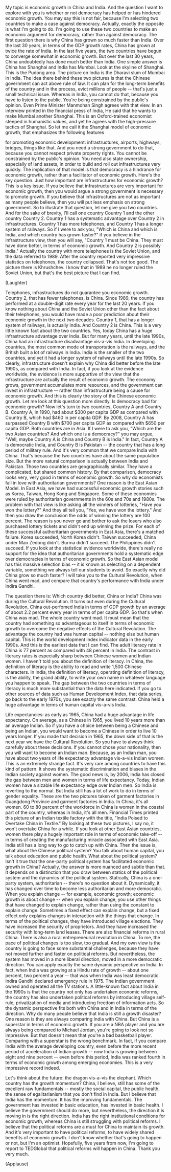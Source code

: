 
My topic
is economic growth in China and India.
And the question I want to explore with you
is whether or not
democracy has helped or has hindered
economic growth.
You may say this is not fair,
because I&#39;m selecting two countries
to make a case against democracy.
Actually, exactly the opposite
is what I&#39;m going to do.
I&#39;m going to use these two countries
to make an economic argument for democracy,
rather than against democracy.
The first question there
is why China has grown so much faster
than India.
Over the last 30 years,
in terms of the GDP growth rates,
China has grown at twice the rate of India.
In the last five years,
the two countries have begun to converge somewhat
in economic growth.
But over the last 30 years,
China undoubtedly
has done much better than India.
One simple answer
is China has Shanghai and India has Mumbai.
Look at the skyline of Shanghai.
This is the Pudong area.
The picture on India
is the Dharavi slum of Mumbai
in India.
The idea there
behind these two pictures
is that the Chinese government
can act above rule of law.
It can plan
for the long-term benefits of the country
and in the process,
evict millions of people --
that&#39;s just a small technical issue.
Whereas in India, you cannot do that,
because you have to listen to the public.
You&#39;re being constrained by the public&#39;s opinion.
Even Prime Minister Manmohan Singh
agrees with that view.
In an interview
printed in the financial press of India,
He said that he wants to make Mumbai
another Shanghai.
This is an Oxford-trained economist
steeped in humanistic values,
and yet he agrees
with the high-pressure tactics of Shanghai.
So let me call it the Shanghai model of economic growth,
that emphasizes the following features

for promoting economic development:
infrastructures, airports,
highways, bridges, things like that.
And you need a strong government to do that,
because you cannot respect private property rights.
You cannot be constrained by the public&#39;s opinion.
You need also state ownership,
especially of land assets,
in order to build and roll out infrastructures
very quickly.
The implication of that model
is that democracy
is a hindrance for economic growth,
rather than a facilitator of economic growth.
Here&#39;s the key question.
Just how important are infrastructures
for economic growth?
This is a key issue.
If you believe that infrastructures are very important for economic growth,
then you would argue a strong government is necessary
to promote growth.
If you believe
that infrastructures are not as important as many people believe,
then you will put less emphasis
on strong government.
So to illustrate that question,
let me give you two countries.
And for the sake of brevity,
I&#39;ll call one country Country 1
and the other country Country 2.
Country 1
has a systematic advantage over Country 2
in infrastructures.
Country 1 has more telephones,
and Country 1 has a longer system of railways.
So if I were to ask you,
&quot;Which is China
and which is India,
and which country has grown faster?&quot;
if you believe in the infrastructure view,
then you will say, &quot;Country 1 must be China.
They must have done better, in terms of economic growth.
And Country 2 is possibly India.&quot;
Actually the country with more telephones
is the Soviet Union,
and the data referred to 1989.
After the country reported very impressive statistics on telephones,
the country collapsed.
That&#39;s not too good.
The picture there is Khrushchev.
I know that in 1989
he no longer ruled the Soviet Union,
but that&#39;s the best picture that I can find.

(Laughter)

Telephones, infrastructures
do not guarantee you economic growth.
Country 2, that has fewer telephones,
is China.
Since 1989,
the country has performed at a double-digit rate
every year for the last 20 years.
If you know nothing about China and the Soviet Union
other than the fact about their telephones,
you would have made a poor prediction
about their economic growth
in the next two decades.
Country 1, that has a longer system of railways,
is actually India.
And Country 2 is China.
This is a very little known fact
about the two countries.
Yes, today China has a huge infrastructure advantage
over India.
But for many years,
until the late 1990s,
China had an infrastructure disadvantage
vis-a-vis India.
In developing countries,
the most common mode of transportation
is the railways,
and the British built a lot of railways in India.
India is the smaller of the two countries,
and yet it had a longer system of railways
until the late 1990s.
So clearly,
infrastructure doesn&#39;t explain
why China did better before the late 1990s,
as compared with India.
In fact, if you look at the evidence worldwide,
the evidence is more supportive of the view
that the infrastructure are actually the result of economic growth.
The economy grows,
government accumulates more resources,
and the government can invest in infrastructure --
rather than infrastructure being a cause
for economic growth.
And this is clearly the story
of the Chinese economic growth.
Let me look at this question more directly.
Is democracy bad for economic growth?
Now let&#39;s turn to two countries,
Country A and Country B.
Country A, in 1990,
had about $300 per capita GDP
as compared with Country B,
which had $460 in per capita GDP.
By 2008,
Country A has surpassed Country B
with $700 per capita GDP
as compared with $650 per capita GDP.
Both countries are in Asia.
If I were to ask you,
&quot;Which are the two Asian countries?
And which one is a democracy?&quot;
you may argue,
&quot;Well, maybe Country A is China
and Country B is India.&quot;
In fact, Country A
is democratic India,
and Country B is Pakistan --
the country that has a long period
of military rule.
And it&#39;s very common
that we compare India with China.
That&#39;s because the two countries
have about the same population size.
But the more natural comparison
is actually between India and Pakistan.
Those two countries are geographically similar.
They have a complicated, but shared common history.
By that comparison,
democracy looks very, very good
in terms of economic growth.
So why do economists fall in love
with authoritarian governments?
One reason is the East Asian Model.
In East Asia,
we have had successful economic growth stories
such as Korea, Taiwan,
Hong Kong and Singapore.
Some of these economies
were ruled by authoritarian governments
in the 60s and 70s
and 1980s.
The problem with that view
is like asking all the winners of lotteries,
&quot;Have you won the lottery?&quot;
And they all tell you, &quot;Yes, we have won the lottery.&quot;
And then you draw the conclusion
the odds of winning the lottery
are 100 percent.
The reason is you never go
and bother to ask the losers
who also purchased lottery tickets
and didn&#39;t end up winning the prize.
For each of these successful authoritarian governments
in East Asia,
there&#39;s a matched failure.
Korea succeeded, North Korea didn&#39;t.
Taiwan succeeded, China under Mao Zedong didn&#39;t.
Burma didn&#39;t succeed.
The Philippines didn&#39;t succeed.
If you look at the statistical evidence worldwide,
there&#39;s really no support for the idea
that authoritarian governments
hold a systematic edge over democracies
in terms of economic growth.
So the East Asian model
has this massive selection bias --
it is known as selecting on a dependent variable,
something we always tell our students to avoid.
So exactly why did China grow so much faster?
I will take you to the Cultural Revolution,
when China went mad,
and compare that country&#39;s performance with India
under Indira Gandhi.

The question there is: Which country did better,
China or India?
China was during the Cultural Revolution.
It turns out even during the Cultural Revolution,
China out-perfomed India
in terms of GDP growth
by an average of about 2.2 percent every year
in terms of per capita GDP.
So that&#39;s when China was mad.
The whole country went mad.
It must mean that the country
had something so advantageous to itself in terms of economic growth
to overcome the negative effects
of the Cultural Revolution.
The advantage the country had
was human capital --
nothing else but human capital.
This is the world development index indicator data
in the early 1990s.
And this is the earliest data that I can find.
The adult literacy rate in China
is 77 percent
as compared with 48 percent in India.
The contrast in literacy rates
is especially sharp
between Chinese women and Indian women.
I haven&#39;t told you about the definition of literacy.
In China, the definition of literacy
is the ability to read and write
1,500 Chinese characters.
In India, the definition of literacy,
operating definition of literacy,
is the ability, the grand ability,
to write your own name
in whatever language you happen to speak.
The gap between the two countries in terms of literacy
is much more substantial
than the data here indicated.
If you go to other sources of data
such as Human Development Index,
that data series,
go back to the early 1970s,
you see exactly the same contrast.
China held a huge advantage
in terms of human capital
vis-a-vis India.

Life expectancies:
as early as 1965,
China had a huge advantage in life expectancy.
On average, as a Chinese in 1965,
you lived 10 years more
than an average Indian.
So if you have a choice
between being a Chinese and being an Indian,
you would want to become a Chinese
in order to live 10 years longer.
If you made that decision in 1965,
the down side of that
is the next year we have the Cultural Revolution.
So you have to always think carefully
about these decisions.
If you cannot chose your nationality,
then you will want to become an Indian man.
Because, as an Indian man,
you have about two years of life expectancy advantage
vis-a-vis Indian women.
This is an extremely strange fact.
It&#39;s very rare among countries
to have this kind of pattern.
It shows the systematic discrimination and biases
in the Indian society
against women.
The good news is, by 2006,
India has closed the gap
between men and women
in terms of life expectancy.
Today, Indian women have a sizable life expectancy edge
over Indian men.
So India is reverting to the normal.
But India still has a lot of work to do
in terms of gender equality.
These are the two pictures
taken of garment factories in Guangdong Province
and garment factories in India.
In China, it&#39;s all women.
60 to 80 percent of the workforce in China is women
in the coastal part of the country,
whereas in India, it&#39;s all men.
Financial Times printed this picture
of an Indian textile factory
with the title, &quot;India Poised to Overtake China in Textile.&quot;
By looking at these two pictures,
I say no, it won&#39;t overtake China for a while.
If you look at other East Asian countries,
women there play a hugely important role
in terms of economic take-off --
in terms of creating the manufacturing miracle
associated with East Asia.
India still has a long way to go
to catch up with China.
Then the issue is,
what about the Chinese political system?
You talk about human capital,
you talk about education and public health.
What about the political system?
Isn&#39;t it true that the one-party political system
has facilitated economic growth in China?
Actually, the answer is more nuanced and subtle than that.
It depends on a distinction that you draw
between statics of the political system
and the dynamics of the political system.
Statically, China is a one-party system,
authoritarian -- there&#39;s no question about it.
Dynamically, it has changed over time
to become less authoritarian and more democratic.
When you explain change --
for example, economic growth;
economic growth is about change --
when you explain change,
you use other things that have changed to explain change,
rather than using the constant to explain change.
Sometimes a fixed effect can explain change,
but a fixed effect only explains changes
in interaction with the things that change.
In terms of the political changes,
they have introduced village elections.
They have increased the security of proprietors.
And they have increased the security
with long-term land leases.
There are also financial reforms in rural China.
There is also a rural entrepreneurial revolution in China.
To me, the pace of political changes
is too slow, too gradual.
And my own view is the country
is going to face some substantial challenges,
because they have not moved further and faster on political reforms.
But nevertheless,
the system has moved in a more liberal direction,
moved in a more democratic direction.
You can apply exactly the same dynamic perspective on India.
In fact, when India was growing
at a Hindu rate of growth --
about one percent, two percent a year --
that was when India was least democratic.
Indira Gandhi declared emergency rule in 1975.
The Indian government owned and operated
all the TV stations.
A little-known fact about India in the 1990s
is that the country
not only has undertaken economic reforms,
the country has also undertaken political reforms
by introducing village self-rule,
privatization of media
and introducing freedom of information acts.
So the dynamic perspective
fits both with China and in India
in terms of the direction.
Why do many people believe
that India is still a growth disaster?
One reason
is they are always comparing India with China.
But China is a superstar
in terms of economic growth.
If you are a NBA player
and you are always being compared to Michael Jordan,
you&#39;re going to look not so impressive.
But that doesn&#39;t mean
that you&#39;re a bad basketball player.
Comparing with a superstar
is the wrong benchmark.
In fact, if you compare India
with the average developing country,
even before the more recent period
of acceleration of Indian growth --
now India is growing between eight and nine percent --
even before this period,
India was ranked fourth in terms of economic growth
among emerging economies.
This is a very impressive record indeed.

Let&#39;s think about the future:
the dragon vis-a-vis the elephant.
Which country has the growth momentum?
China, I believe, still has
some of the excellent raw fundamentals --
mostly the social capital,
the public health,
the sense of egalitarianism
that you don&#39;t find in India.
But I believe that India has the momentum.
It has the improving fundamentals.
The government has invested in basic education,
has invested in basic health.
I believe the government should do more,
but nevertheless, the direction it is moving in
is the right direction.
India has the right institutional conditions
for economic growth,
whereas China is still struggling
with political reforms.
I believe that the political reforms are a must for China
to maintain its growth.
And it&#39;s very important to have political reforms,
to have widely shared benefits of economic growth.
I don&#39;t know whether that&#39;s going to happen or not,
but I&#39;m an optimist.
Hopefully, five years from now, I&#39;m going to report to TEDGlobal
that political reforms will happen in China.
Thank you very much.

(Applause)


